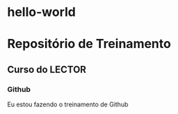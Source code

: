 # hello-world
<p style="text-align: center; "Markdown=1"> 

<h1>Repositório de Treinamento</h1>
<h2>Curso do LECTOR</h2>
<h3> Github</h3>
</p>

Eu estou fazendo o treinamento de Github